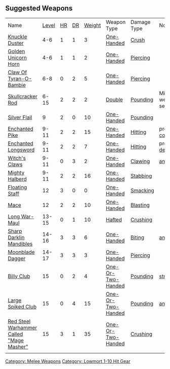 ## Suggested Weapons

|                                                                                                 |                                  |                           |                              |                                    |                                                                              |                                                            |                                            |
|-------------------------------------------------------------------------------------------------|----------------------------------|---------------------------|------------------------------|------------------------------------|------------------------------------------------------------------------------|------------------------------------------------------------|--------------------------------------------|
| Name                                                                                            | [Level](Object_Level "wikilink") | [HR](Hit_Roll "wikilink") | [DR](Damage_Roll "wikilink") | [Weight](Object_Weight "wikilink") | Weapon Type                                                                  | Damage Type                                                | Notes                                      |
| [Knuckle Duster](Knuckle_Duster "wikilink")                                                     | 4-6                              | 1                         | 1                            | 3                                  | [One-Handed](:Category:Standard_One-Handed_Weapons "wikilink")               | [Crush](:Category:Melee_Weapons_That_Crush "wikilink")     |                                            |
| [Golden Unicorn Horn](Golden_Unicorn_Horn "wikilink")                                           | 4-6                              | 1                         | 1                            | 2                                  | [One-Handed](:Category:Standard_One-Handed_Weapons "wikilink")               | [Piercing](:Category:Melee_Weapons_That_Pierce "wikilink") |                                            |
| [Claw Of Tyran-O-Bambie](Claw_Of_Tyran-O-Bambie "wikilink")                                     | 6-8                              | 0                         | 2                            | 5                                  | [One-Handed](:Category:Standard_One-Handed_Weapons "wikilink")               | [Piercing](:Category:Melee_Weapons_That_Pierce "wikilink") |                                            |
| [Skullcracker Rod](Skullcracker_Rod "wikilink")                                                 | 6-15                             | 2                         | 2                            | 2                                  | [Double](:Category:Double_Weapons "wikilink")                                | [Pounding](:Category:Melee_Weapons_That_Pound "wikilink")  | Midgaard weaponsmith sells                 |
| [Silver Flail](Silver_Flail "wikilink")                                                         | 9                                | 2                         | 0                            | 10                                 | [One-Handed](:Category:Standard_One-Handed_Weapons "wikilink")               | [Pounding](:Category:Melee_Weapons_That_Pound "wikilink")  |                                            |
| [Enchanted Pike](Enchanted_Pike "wikilink")                                                     | 9-11                             | 2                         | 2                            | 15                                 | [One-Handed](:Category:Standard_One-Handed_Weapons "wikilink")               | [Hitting](:Category:Melee_Weapons_That_Hit "wikilink")     | provides +1 [con](Constitution "wikilink") |
| [Enchanted Longsword](Enchanted_Longsword "wikilink")                                           | 9-11                             | 2                         | 2                            | 7                                  | [One-Handed](:Category:Standard_One-Handed_Weapons "wikilink")               | [Hitting](:Category:Melee_Weapons_That_Hit "wikilink")     | provides +1 [dex](Dexterity "wikilink")    |
| [Witch's Claws](Witch's_Claws "wikilink")                                                       | 9-11                             | 0                         | 3                            | 2                                  | [One-Handed](:Category:Standard_One-Handed_Weapons "wikilink")               | [Clawing](:Category:Melee_Weapons_That_Claw "wikilink")    | [anti-good](Anti-Good_Flag "wikilink")     |
| [Mighty Halberd](Mighty_Halberd "wikilink")                                                     | 9-11                             | 2                         | 2                            | 16                                 | [One-Handed](:Category:Standard_One-Handed_Weapons "wikilink")               | [Stabbing](:Category:Melee_Weapons_That_Stab "wikilink")   |                                            |
| [Floating Staff](Floating_Staff "wikilink")                                                     | 12                               | 3                         | 0                            | 0                                  | [One-Handed](:Category:Standard_One-Handed_Weapons "wikilink")               | [Smacking](:Category:Melee_Weapons_That_Smack "wikilink")  |                                            |
| [Mace](Mace "wikilink")                                                                         | 12                               | 2                         | 2                            | 10                                 | [One-Handed](:Category:Standard_One-Handed_Weapons "wikilink")               | [Blasting](:Category:Melee_Weapons_That_Blast "wikilink")  |                                            |
| [Long War-Maul](Long_War-Maul "wikilink")                                                       | 13-15                            | 0                         | 1                            | 10                                 | [Hafted](:Category:Hafted_Weapons "wikilink")                                | [Crushing](:Category:Melee_Weapons_That_Crush "wikilink")  |                                            |
| [Sharp Darklin Mandibles](Sharp_Darklin_Mandibles "wikilink")                                   | 14-16                            | 3                         | 3                            | 6                                  | [One-Handed](:Category:Standard_One-Handed_Weapons "wikilink")               | [Biting](:Category:Melee_Weapons_That_Bite "wikilink")     | [anti-good](Anti-Good_Flag "wikilink")     |
| [Moonblade Dagger](Moonblade_Dagger "wikilink")                                                 | 14-17                            | 3                         | 3                            | 3                                  | [One-Handed](:Category:Standard_One-Handed_Weapons "wikilink")               | [Piercing](:Category:Melee_Weapons_That_Pierce "wikilink") |                                            |
| [Billy Club](Billy_Club "wikilink")                                                             | 15                               | 0                         | 2                            | 4                                  | [One-Or-Two-Handed](:Category:Standard_One-Or-Two-Handed_Weapons "wikilink") | [Pounding](:Category:Melee_Weapons_That_Pound "wikilink")  | [strength](Strength "wikilink") +1         |
| [Large Spiked Club](Large_Spiked_Club "wikilink")                                               | 15                               | 0                         | 4                            | 15                                 | [One-Or-Two-Handed](:Category:Standard_One-Or-Two-Handed_Weapons "wikilink") | [Pounding](:Category:Melee_Weapons_That_Pound "wikilink")  | [anti-good](Anti-Good_Flag "wikilink")     |
| [Red Steel Warhammer Called "Mage Masher"](Red_Steel_Warhammer_Called_"Mage_Masher" "wikilink") | 15                               | 3                         | 1                            | 35                                 | [One-Or-Two-Handed](:Category:Standard_One-Or-Two-Handed_Weapons "wikilink") | [Crushing](:Category:Melee_Weapons_That_Crush "wikilink")  |                                            |
|                                                                                                 |                                  |                           |                              |                                    |                                                                              |                                                            |                                            |

[Category: Melee Weapons](Category:_Melee_Weapons "wikilink") [Category:
Lowmort 1-10 Hit Gear](Category:_Lowmort_1-10_Hit_Gear "wikilink")
